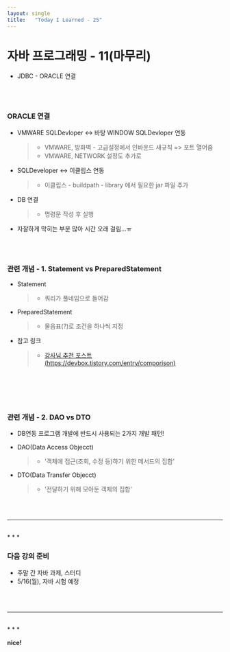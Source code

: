 ```yaml
---
layout: single
title:   "Today I Learned - 25"
---
```


# 자바 프로그래밍 - 11(마무리)
  * JDBC - ORACLE 연결

<br>
<br>

### ORACLE 연결
  * VMWARE SQLDevloper <-> 바탕 WINDOW SQLDevloper 연동
    > * VMWARE, 방화벽 - 고급설정에서 인바운드 새규칙 => 포트 열어줌
    > * VMWARE, NETWORK 설정도 추가로

  * SQLDeveloper <-> 이클립스 연동
    > * 이클립스 - buildpath - library 에서 필요한 jar 파일 추가

  * DB 연결
    > * 명령문 작성 후 실행

  * 자잘하게 막히는 부분 많아 시간 오래 걸림...ㅠ

<br>
<br>

### 관련 개념 - 1. Statement vs PreparedStatement
  * Statement
    > * 쿼리가 풀네임으로 들어감

  * PreparedStatement
    > * 물음표(?)로 조건을 하나씩 지정

  * 참고 링크
    > * [강사님 추천 포스트(https://devbox.tistory.com/entry/comporison)](https://devbox.tistory.com/entry/comporison)

<br>
<br>

<br>
<br>

### 관련 개념 - 2. DAO vs DTO
  * DB연동 프로그램 개발에 반드시 사용되는 2가지 개발 패턴!
  
  * DAO(Data Access Objecct)
    > * '객체에 접근(조회, 수정 등)하기 위한 메서드의 집합'

  * DTO(Data Transfer Objecct)
    > * '전달하기 위해 모아둔 객체의 집합'

<br>
<br>

* * *
<br>
* * *

### 다음 강의 준비
  * 주말 간 자바 과제, 스터디
  * 5/16(월), 자바 시험 예정

<br>
<br>

* * *
<br>
* * *

**nice!**
